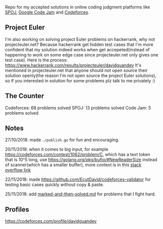Repo for my accepted solutions in online coding judgment platforms like [SPOJ](https://www.spoj.com/), [Google Code Jam](https://codingcompetitions.withgoogle.com/) and [Codeforces](https://codeforces.com/).

## Project Euler
I'm also working on solving project Euler problems on hackerrank, why not projecteuler.net? Because hackerrank get hidden test cases that I'm more confident that my solution indeed works when get accepeted(instead of happening to work on some edge case since projecteuler.net only gives one test case).
Here is the process: https://www.hackerrank.com/results/projecteuler/davidguandev
It's mentioned in projecteuler.net that anyone should not open source their solution openly(the reason I'm not open source the project Euler solutions), so if you interested in solution for some problems plz talk to me privately :)

## The Counter
Codeforces: 68 problems solved
SPOJ: 13 problems solved
Code Jam: 5 problems solved

## Notes
27/10/2018: made `./publish.go` for fun and encouraging.

20/11/2018: when it comes to big input, for example https://codeforces.com/contest/1062/problem/C, which has a text token that is 10^5 long, use https://golang.org/pkg/bufio/#NewReaderSize instead of scanner(which has a smaller buffer), more context is in this [stack overflow link](https://stackoverflow.com/questions/21124327/how-to-read-a-text-file-line-by-line-in-go-when-some-lines-are-long-enough-to-ca)

22/11/2018: made https://github.com/EcutDavid/codeforces-validator for testing basic cases quickly without copy & paste.

25/11/2018: add [marked-and-then-solved.md](https://github.com/EcutDavid/oj-solutions-go/blob/master/marked-and-then-solved.md) for problems that I fight hard.

## Profiles
https://codeforces.com/profile/davidguandev
